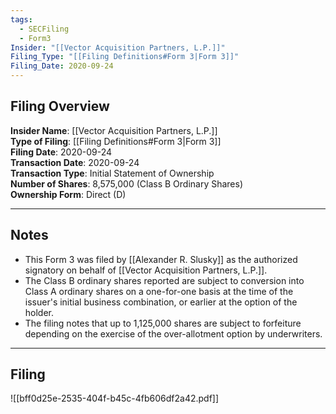 ```yaml
---
tags:
  - SECFiling
  - Form3
Insider: "[[Vector Acquisition Partners, L.P.]]"
Filing_Type: "[[Filing Definitions#Form 3|Form 3]]"
Filing_Date: 2020-09-24
---
```


## Filing Overview

**Insider Name**: [[Vector Acquisition Partners, L.P.]]  
**Type of Filing**: [[Filing Definitions#Form 3|Form 3]]  
**Filing Date**: 2020-09-24  
**Transaction Date**: 2020-09-24  
**Transaction Type**: Initial Statement of Ownership  
**Number of Shares**: 8,575,000 (Class B Ordinary Shares)  
**Ownership Form**: Direct (D)  

---

## Notes

- This Form 3 was filed by [[Alexander R. Slusky]] as the authorized signatory on behalf of [[Vector Acquisition Partners, L.P.]].
- The Class B ordinary shares reported are subject to conversion into Class A ordinary shares on a one-for-one basis at the time of the issuer's initial business combination, or earlier at the option of the holder.
- The filing notes that up to 1,125,000 shares are subject to forfeiture depending on the exercise of the over-allotment option by underwriters.

---

## Filing

![[bff0d25e-2535-404f-b45c-4fb606df2a42.pdf]]
